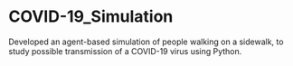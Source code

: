 # COVID-19_Simulation
Developed an agent-based simulation of people walking on a sidewalk, to study possible transmission of a COVID-19 virus using Python.
